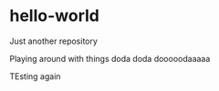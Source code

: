 # hello-world
Just another repository

Playing around with things doda doda dooooodaaaaa

TEsting again

